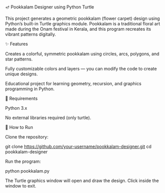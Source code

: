 🪔 Pookkalam Designer using Python Turtle

This project generates a geometric pookkalam (flower carpet) design using Python’s built-in Turtle graphics module.
Pookkalam is a traditional floral art made during the Onam festival in Kerala, and this program recreates its vibrant patterns digitally.

✨ Features

Creates a colorful, symmetric pookkalam using circles, arcs, polygons, and star patterns.

Fully customizable colors and layers — you can modify the code to create unique designs.

Educational project for learning geometry, recursion, and graphics programming in Python.

📌 Requirements

Python 3.x

No external libraries required (only turtle).

🚀 How to Run

Clone the repository:

git clone https://github.com/your-username/pookkalam-designer.git
cd pookkalam-designer


Run the program:

python pookkalam.py


The Turtle graphics window will open and draw the design. Click inside the window to exit.
